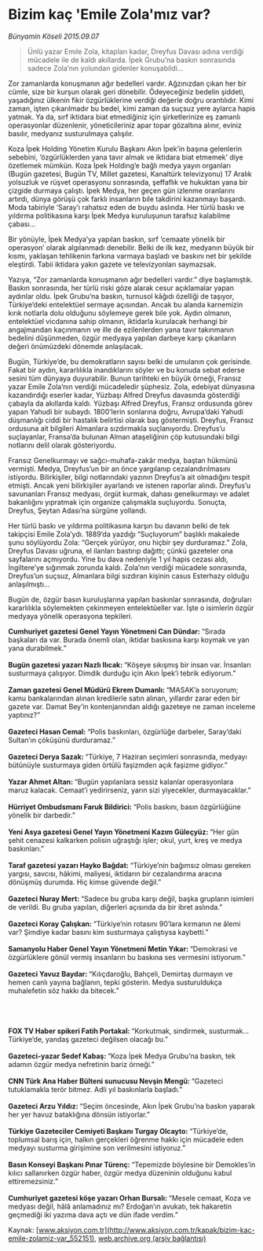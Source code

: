 # Bizim kaç 'Emile Zola'mız var?

*Bünyamin Köseli 2015.09.07*

<div class="pNewsDetailMainContent ctx_content" itemprop="articleBody">
 <blockquote>
  <p>
   Ünlü yazar Emıle Zola, kitapları kadar, Dreyfus Davası adına verdiği mücadele ile de kaldı akıllarda. İpek Grubu’na baskın sonrasında sadece Zola’nın yolundan gidenler konuşabildi...
  </p>
 </blockquote>
 <p>
  Zor zamanlarda konuşmanın ağır bedelleri vardır. Ağzınızdan çıkan her bir cümle, size bir kurşun olarak geri dönebilir. Ödeyeceğiniz bedelin şiddeti, yaşadığınız ülkenin fikir özgürlüklerine verdiği değerle doğru orantılıdır. Kimi zaman, işten çıkarılmadır bu bedel, kimi zaman da suçsuz yere aylarca hapis yatmak. Ya da, sırf iktidara biat etmediğiniz için şirketlerinize eş zamanlı operasyonlar düzenlenir, yöneticileriniz apar topar gözaltına alınır, eviniz basılır, medyanız susturulmaya çalışılır.
 </p>
 <p>
  Koza İpek Holding Yönetim Kurulu Başkanı Akın İpek’in başına gelenlerin sebebini, ‘özgürlüklerden yana tavır almak ve iktidara biat etmemek’ diye özetlemek mümkün. Koza İpek Holding’e bağlı medya yayın organları (Bugün gazetesi, Bugün TV, Millet gazetesi, Kanaltürk televizyonu) 17 Aralık yolsuzluk ve rüşvet operasyonu sonrasında, şeffaflık ve hukuktan yana bir çizgide durmaya çalıştı. İpek Medya, her geçen gün izlenme oranlarını artırdı, dünya görüşü çok farklı insanların bile takdirini kazanmayı başardı. Moda tabiriyle ‘Saray’ı rahatsız eden de buydu aslında. Her türlü baskı ve yıldırma politikasına karşı İpek Medya kuruluşunun tarafsız kalabilme çabası…
 </p>
 <p>
  Bir yönüyle, İpek Medya’ya yapılan baskın, sırf ‘cemaate yönelik bir operasyon’ olarak algılanmadı denebilir. Belki de ilk kez, medyanın büyük bir kısmı, yaklaşan tehlikenin farkına varmaya başladı ve baskını net bir şekilde eleştirdi. Tabii iktidara yakın gazete ve televizyonları saymazsak.
 </p>
 <p>
  Yazıya, “Zor zamanlarda konuşmanın ağır bedelleri vardır.” diye başlamıştık. Baskın sonrasında, her türlü riski göze alarak cesur açıklamalar yapan aydınlar oldu. İpek Grubu’na baskın, turnusol kâğıdı özelliği de taşıyor, Türkiye’deki entelektüel sermaye açısından. Ancak bu alanda karnemizin kırık notlarla dolu olduğunu söylemeye gerek bile yok. Aydın olmanın, entelektüel vicdanına sahip olmanın, iktidarla kurulacak herhangi bir angajmandan kaçınmanın ve ille de ezilenlerden yana tavır takınmanın bedelini düşünmeden, özgür medyaya yapılan darbeye karşı çıkanların değeri önümüzdeki dönemde anlaşılacak.
 </p>
 <p>
  Bugün, Türkiye’de, bu demokratların sayısı belki de umulanın çok gerisinde. Fakat bir aydın, kararlılıkla inandıklarını söyler ve bu konuda sebat ederse sesini tüm dünyaya duyurabilir. Bunun tarihteki en büyük örneği, Fransız yazar Emile Zola’nın verdiği mücadeledir şüphesiz. Zola, edebiyat dünyasına kazandırdığı eserler kadar, Yüzbaşı Alfred Dreyfus davasında gösterdiği çabayla da akıllarda kaldı. Yüzbaşı Alfred Dreyfus, Fransız ordusunda görev yapan Yahudi bir subaydı. 1800’lerin sonlarına doğru, Avrupa’daki Yahudi düşmanlığı ciddi bir hastalık belirtisi olarak baş göstermişti. Dreyfus, Fransız ordusuna ait bilgileri Almanlara sızdırmakla suçlanıyordu. Dreyfus’u suçlayanlar, Fransa’da bulunan Alman ataşeliğinin çöp kutusundaki bilgi notlarını delil olarak gösteriyordu.
 </p>
 <p>
  Fransız Genelkurmayı ve sağcı-muhafa-zakâr medya, baştan hükmünü vermişti. Medya, Dreyfus’un bir an önce yargılanıp cezalandırılmasını istiyordu. Bilirkişiler, bilgi notlarındaki yazının Dreyfus’a ait olmadığını tespit etmişti. Ancak yeni bilirkişiler ayarlandı ve istenen raporlar alındı. Dreyfus’u savunanları Fransız medyası, örgüt kurmak, dahası genelkurmayı ve adalet bakanlığını yıpratmak için organize çalışmakla suçluyordu. Sonuçta, Dreyfus, Şeytan Adası’na sürgüne yollandı.
 </p>
 <p>
  Her türlü baskı ve yıldırma politikasına karşın bu davanın belki de tek takipçisi Emile Zola’ydı. 1889’da yazdığı “Suçluyorum” başlıklı makalede şunu söylüyordu Zola: “Gerçek yürüyor, onu hiçbir şey durduramaz.” Zola, Dreyfus Davası uğruna, el ilanları bastırıp dağıttı; çünkü gazeteler ona sayfalarını açmıyordu. Yine bu dava nedeniyle 1 yıl hapis cezası aldı, İngiltere’ye sığınmak zorunda kaldı. Zola’nın verdiği mücadele sonrasında, Dreyfus’un suçsuz, Almanlara bilgi sızdıran kişinin casus Esterhazy olduğu anlaşılmıştı…
 </p>
 <p>
  Bugün de, özgür basın kuruluşlarına yapılan baskınlar sonrasında, doğruları kararlılıkla söylemekten çekinmeyen entelektüeller var. İşte o isimlerin özgür medyaya yönelik operasyona tepkileri.
 </p>
 <p>
  <strong>
   Cumhuriyet gazetesi Genel Yayın Yönetmeni Can Dündar:
  </strong>
  “Sırada başkaları da var. Burada önemli olan, iktidar baskısına karşı koymak ve yan yana durabilmek.”
  <br>
   <br>
    <strong>
     Bugün gazetesi yazarı Nazlı Ilıcak:
    </strong>
    “Köşeye sıkışmış bir insan var. İnsanları susturmaya çalışıyor. Dimdik durduğu için Akın İpek’i tebrik ediyorum.”
    <br>
     <br>
      <strong>
       Zaman gazetesi Genel Müdürü Ekrem Dumanlı:
      </strong>
      “MASAK’a soruyorum; kamu bankalarından alınan kredilerle satın alınan, yıllardır zarar eden bir gazete var. Damat Bey’in kontenjanından aldığı gazeteye ne zaman inceleme yaptınız?”
      <br/>
      <br/>
      <strong>
       Gazeteci Hasan Cemal:
      </strong>
      “Polis baskınları, özgürlüğe darbeler, Saray’daki Sultan’ın çöküşünü durduramaz.”
      <br/>
      <br/>
      <strong>
       Gazeteci Derya Sazak:
      </strong>
      “Türkiye, 7 Haziran seçimleri sonrasında, medyayı bütünüyle susturmaya giden örtülü faşizmden açık faşizme gidiyor.”
      <br/>
      <br/>
      <strong>
       Yazar Ahmet Altan:
      </strong>
      “Bugün yapılanlara sessiz kalanlar operasyonlara  maruz kalacak. Cemaat’i yedirirseniz, yarın sizi yiyecekler, durmayacaklar.”
      <br/>
      <br/>
      <strong>
       Hürriyet Ombudsmanı Faruk Bildirici:
      </strong>
      “Polis baskını, basın özgürlüğüne yönelik bir darbedir.”
      <br/>
      <br/>
      <strong>
       Yeni Asya gazetesi Genel Yayın Yönetmeni Kazım Güleçyüz:
      </strong>
      “Her gün şehit cenazesi kalkarken polisin uğraştığı işler; okul, yurt, kreş ve medya baskınları.”
      <br/>
      <br/>
      <strong>
       Taraf gazetesi yazarı Hayko Bağdat:
      </strong>
      “Türkiye’nin bağımsız olması gereken yargısı, savcısı, hâkimi, maliyesi, iktidarın bir cezalandırma aracına dönüşmüş durumda. Hiç kimse güvende değil.”
      <br/>
      <br/>
      <strong>
       Gazeteci Nuray Mert:
      </strong>
      “Sadece bu gruba karşı değil, başka grupların isimleri de verildi. Bu gruba yapılan, diğerleri açısında da bir ibret aslında.”
      <br/>
      <br/>
      <strong>
       Gazeteci Koray Çalışkan:
      </strong>
      “Türkiye’nin rotasını 90’lara kırmanın ne âlemi var? Şimdiye kadar basını kim susturmaya çalıştıysa kaybetti.”
      <br/>
      <br/>
      <strong>
       Samanyolu Haber Genel Yayın Yönetmeni Metin Yıkar:
      </strong>
      “Demokrasi ve özgürlüklere gönül vermiş insanların bu baskına ses vermesini istiyorum.”
      <br/>
      <br/>
      <strong>
       Gazeteci Yavuz Baydar:
      </strong>
      “Kılıçdaroğlu, Bahçeli, Demirtaş durmayın ve hemen canlı yayına bağlanın, tepki gösterin. Medya susturuldukça muhalefetin söz hakkı da bitecek.”
     </br>
    </br>
   </br>
  </br>
 </p>
 <p>
  <strong>
   FOX TV Haber spikeri Fatih Portakal:
  </strong>
  “Korkutmak, sindirmek, susturmak… Türkiye’de, yandaş gazeteci değilsen olacağı bu.”
  <br/>
  <br/>
  <strong>
   Gazeteci-yazar Sedef Kabaş:
  </strong>
  “Koza İpek Medya Grubu’na baskın, tek adamın özgür medya nefretinin bariz örneği.”
  <br/>
  <br/>
  <strong>
   CNN Türk Ana Haber Bülteni sunucusu Nevşin Mengü:
  </strong>
  “Gazeteci tutuklamakla terör bitmez. Adli yıl baskınlarla başladı.”
  <br/>
  <br/>
  <strong>
   Gazeteci Arzu Yıldız:
  </strong>
  “Seçim öncesinde, Akın İpek Grubu’na baskın yaparak her yer havuz bataklığına dönsün istiyorlar.”
  <br/>
  <br/>
  <strong>
   Türkiye Gazeteciler Cemiyeti Başkanı Turgay Olcayto:
  </strong>
  “Türkiye’de, toplumsal barış için, halkın gerçekleri öğrenme hakkı için mücadele eden medyayı susturma girişimine son verilmesini istiyoruz.”
  <br/>
  <br/>
  <strong>
   Basın Konseyi Başkanı Pınar Türenç:
  </strong>
  “Tepemizde böylesine bir Demokles’in kılıcı sallanırken özgür haber, özgür medya düzeninin olduğunu kabul ettiremezsiniz.”
  <br/>
  <br/>
  <strong>
   Cumhuriyet gazetesi köşe yazarı Orhan Bursalı:
  </strong>
  “Mesele cemaat, Koza ve medyası değil, hâlâ anlamadınız mı? Erdoğan’ın avukatı, tek hakaretin geçmediği iki yazıma dava açtı ve dün ifade verdim.”
 </p>
</div>


Kaynak: [www.aksiyon.com.tr](http://www.aksiyon.com.tr/kapak/bizim-kac-emile-zolamiz-var_552151), [web.archive.org (arşiv bağlantısı)](http://web.archive.org/web/20160102201720/http://www.aksiyon.com.tr/kapak/bizim-kac-emile-zolamiz-var_552151)
